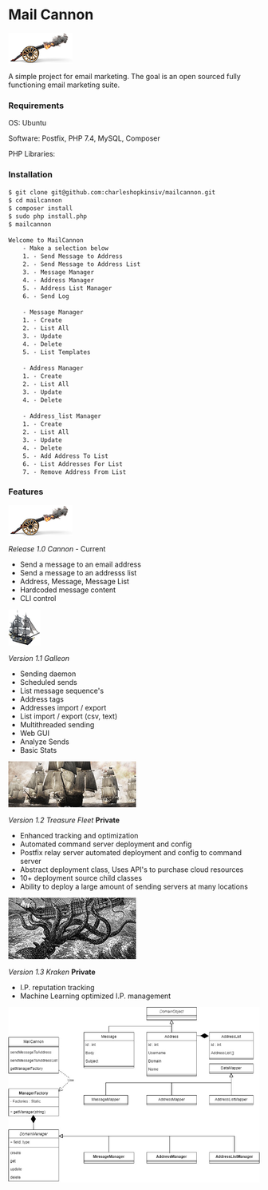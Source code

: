 # Mail Cannon
![UML Class Diagram](https://raw.githubusercontent.com/charleshopkinsiv/mailcannon/main/public/img/cannon.jpg)

A simple project for email marketing. The goal is an open sourced fully functioning email marketing suite.


### Requirements

OS: Ubuntu

Software: Postfix, PHP 7.4, MySQL, Composer

PHP Libraries: 

### Installation

```
$ git clone git@github.com:charleshopkinsiv/mailcannon.git
$ cd mailcannon
$ composer install
$ sudo php install.php
$ mailcannon

Welcome to MailCannon
    - Make a selection below
    1. - Send Message to Address
    2. - Send Message to Address List
    3. - Message Manager
    4. - Address Manager
    5. - Address List Manager
    6. - Send Log

    - Message Manager
    1. - Create
    2. - List All
    3. - Update
    4. - Delete
    5. - List Templates

    - Address Manager
    1. - Create
    2. - List All
    3. - Update
    4. - Delete

    - Address_list Manager
    1. - Create
    2. - List All
    3. - Update
    4. - Delete
    5. - Add Address To List
    6. - List Addresses For List
    7. - Remove Address From List
```


### Features


![UML Class Diagram](https://raw.githubusercontent.com/charleshopkinsiv/mailcannon/main/public/img/cannon.jpg)

*Release 1.0 Cannon* - Current
* Send a message to an email address
* Send a message to an addresss list
* Address, Message, Message List
* Hardcoded message content
* CLI control



![UML Class Diagram](https://raw.githubusercontent.com/charleshopkinsiv/mailcannon/main/public/img/galleon.jpg)

*Version 1.1 Galleon*

* Sending daemon
* Scheduled sends
* List message sequence's
* Address tags
* Addresses import / export
* List import / export (csv, text)
* Multithreaded sending
* Web GUI
* Analyze Sends
* Basic Stats



![UML Class Diagram](https://raw.githubusercontent.com/charleshopkinsiv/mailcannon/main/public/img/fleet.jpg)

*Version 1.2 Treasure Fleet* **Private**

* Enhanced tracking and optimization
* Automated command server deployment and config
* Postfix relay server automated deployment and config to command server
* Abstract deployment class, Uses API's to purchase cloud resources
* 10+ deployment source child classes
* Ability to deploy a large amount of sending servers at many locations


![UML Class Diagram](https://raw.githubusercontent.com/charleshopkinsiv/mailcannon/main/public/img/kraken.jpg)

*Version 1.3 Kraken* **Private**

* I.P. reputation tracking
* Machine Learning optimized I.P. management



![UML Class Diagram](https://raw.githubusercontent.com/charleshopkinsiv/mailcannon/main/public/img/uml.jpg)

